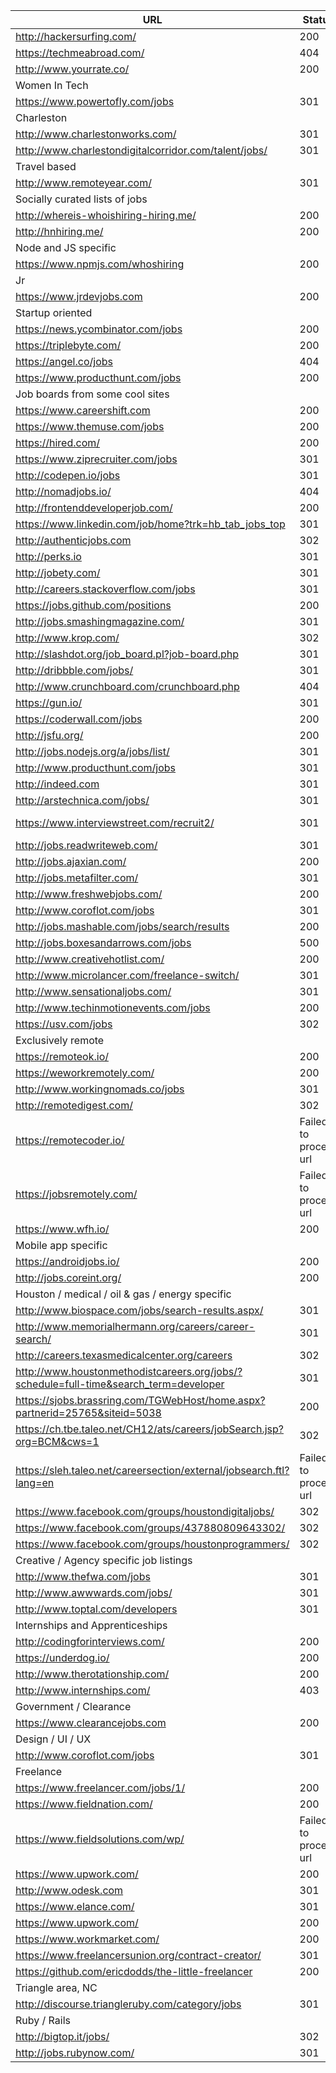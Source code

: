| URL | Status | New URL |
| ------------- | ------------- | ------------- |
| http://hackersurfing.com/ | 200 |
| https://techmeabroad.com/ | 404 |
| http://www.yourrate.co/ | 200 |
| Women In Tech |
| https://www.powertofly.com/jobs | 301 | https://powertofly.com/jobs |
| Charleston |
| http://www.charlestonworks.com/ | 301 | https://www.charlestonworks.com/ |
| http://www.charlestondigitalcorridor.com/talent/jobs/ | 301 | https://www.charlestondigitalcorridor.com/talent/jobs/ |
| Travel based |
| http://www.remoteyear.com/ | 301 | https://www.remoteyear.com/ |
| Socially curated lists of jobs |
| http://whereis-whoishiring-hiring.me/ | 200 |
| http://hnhiring.me/ | 200 |
| Node and JS specific |
| https://www.npmjs.com/whoshiring | 200 |
| Jr |
| https://www.jrdevjobs.com | 200 |
| Startup oriented |
| https://news.ycombinator.com/jobs | 200 |
| https://triplebyte.com/ | 200 |
| https://angel.co/jobs | 404 |
| https://www.producthunt.com/jobs | 200 |
| Job boards from some cool sites |
| https://www.careershift.com | 200 |
| https://www.themuse.com/jobs | 200 |
| https://hired.com/ | 200 |
| https://www.ziprecruiter.com/jobs | 301 | https://www.ziprecruiter.com |
| http://codepen.io/jobs | 301 | https://codepen.io/jobs |
| http://nomadjobs.io/ | 404 |
| http://frontenddeveloperjob.com/ | 200 |
| https://www.linkedin.com/job/home?trk=hb_tab_jobs_top | 301 | https://www.linkedin.com/jobs/?trk=hb_tab_jobs_top |
| http://authenticjobs.com | 302 | https://authenticjobs.com/ |
| http://perks.io | 301 | https://perks.io/ |
| http://jobety.com/ | 301 | https://jobety.com/ |
| http://careers.stackoverflow.com/jobs | 301 | https://stackoverflow.com/jobs |
| https://jobs.github.com/positions | 200 |
| http://jobs.smashingmagazine.com/ | 301 | https://jobs.smashingmagazine.com/ |
| http://www.krop.com/ | 302 | https://www.krop.com/ |
| http://slashdot.org/job_board.pl?job-board.php | 301 | https://slashdot.org/job_board.pl?job-board.php |
| http://dribbble.com/jobs/ | 301 | https://dribbble.com/jobs/ |
| http://www.crunchboard.com/crunchboard.php | 404 |
| https://gun.io/ | 301 | https://www.gun.io/ |
| https://coderwall.com/jobs | 200 |
| http://jsfu.org/ | 200 |
| http://jobs.nodejs.org/a/jobs/list/ | 301 | https://nodejs.org/a/jobs/list/ |
| http://www.producthunt.com/jobs | 301 | https://www.producthunt.com/jobs |
| http://indeed.com | 301 | http://www.indeed.com/ |
| http://arstechnica.com/jobs/ | 301 | https://arstechnica.com/jobs/ |
| https://www.interviewstreet.com/recruit2/ | 301 | https://www.hackerrank.com/work/?utm_source=recruit2&utm_campaign=rebranding |
| http://jobs.readwriteweb.com/ | 301 | https://readwrite.com |
| http://jobs.ajaxian.com/ | 200 |
| http://jobs.metafilter.com/ | 301 | https://jobs.metafilter.com/ |
| http://www.freshwebjobs.com/ | 200 |
| http://www.coroflot.com/jobs | 301 | http://www.coroflot.com/design-jobs |
| http://jobs.mashable.com/jobs/search/results | 200 |
| http://jobs.boxesandarrows.com/jobs | 500 |
| http://www.creativehotlist.com/ | 200 |
| http://www.microlancer.com/freelance-switch/ | 301 | http://studio.envato.com/freelance-switch/ |
| http://www.sensationaljobs.com/ | 301 | https://www.sensationaljobs.com/ |
| http://www.techinmotionevents.com/jobs | 200 |
| https://usv.com/jobs | 302 | https://www.usv.com/jobs |
| Exclusively remote |
| https://remoteok.io/ | 200 |
| https://weworkremotely.com/ | 200 |
| http://www.workingnomads.co/jobs | 301 | https://www.workingnomads.co/jobs |
| http://remotedigest.com/ | 302 | /NRoQR/ |
| https://remotecoder.io/ | Failed to process url |
| https://jobsremotely.com/ | Failed to process url |
| https://www.wfh.io/ | 200 |
| Mobile app specific |
| https://androidjobs.io/ | 200 |
| http://jobs.coreint.org/ | 200 |
| Houston / medical / oil & gas / energy specific |
| http://www.biospace.com/jobs/search-results.aspx/ | 301 | https://www.biospace.com/jobs/search-results.aspx/ |
| http://www.memorialhermann.org/careers/career-search/ | 301 | http://www.memorialhermann.org/careers/ |
| http://careers.texasmedicalcenter.org/careers | 302 | https://careers.texasmedicalcenter.org/careers |
| http://www.houstonmethodistcareers.org/jobs/?schedule=full-time&search_term=developer | 301 | https://houstonmethodistcareers.org/jobs/?schedule=full-time&search_term=developer |
| https://sjobs.brassring.com/TGWebHost/home.aspx?partnerid=25765&siteid=5038 | 200 |
| https://ch.tbe.taleo.net/CH12/ats/careers/jobSearch.jsp?org=BCM&cws=1 | 302 | http://chk.tbe.taleo.net/chk01/ats/careers/jobSearch.jsp?org=BCM&cws=1 |
| https://sleh.taleo.net/careersection/external/jobsearch.ftl?lang=en | Failed to process url |
| https://www.facebook.com/groups/houstondigitaljobs/ | 302 | https://www.facebook.com/groups/houstondigitaljobs/about/ |
| https://www.facebook.com/groups/437880809643302/ | 302 | https://www.facebook.com/groups/437880809643302/about/ |
| https://www.facebook.com/groups/houstonprogrammers/ | 302 | https://www.facebook.com/groups/houstonprogrammers/about/ |
| Creative / Agency specific job listings |
| http://www.thefwa.com/jobs | 301 | https://thefwa.com/jobs |
| http://www.awwwards.com/jobs/ | 301 | https://www.awwwards.com/jobs/ |
| http://www.toptal.com/developers | 301 | https://www.toptal.com/developers |
| Internships and Apprenticeships |
| http://codingforinterviews.com/ | 200 |
| https://underdog.io/ | 200 |
| http://www.therotationship.com/ | 200 |
| http://www.internships.com/ | 403 |
| Government / Clearance |
| https://www.clearancejobs.com | 200 |
| Design / UI / UX |
| http://www.coroflot.com/jobs | 301 | http://www.coroflot.com/design-jobs |
| Freelance |
| https://www.freelancer.com/jobs/1/ | 200 |
| https://www.fieldnation.com/ | 200 |
| https://www.fieldsolutions.com/wp/ | Failed to process url |
| https://www.upwork.com/ | 200 |
| http://www.odesk.com | 301 | https://www.upwork.com |
| https://www.elance.com/ | 301 | https://www.upwork.com/?r |
| https://www.upwork.com/ | 200 |
| https://www.workmarket.com/ | 200 |
| https://www.freelancersunion.org/contract-creator/ | 301 | http://www.freelancersunion.org/contract/ |
| https://github.com/ericdodds/the-little-freelancer | 200 |
| Triangle area, NC |
| http://discourse.triangleruby.com/category/jobs | 301 | http://www.triangledevslack.com/category/jobs |
| Ruby / Rails |
| http://bigtop.it/jobs/ | 302 | /TZjTN/jobs/ |
| http://jobs.rubynow.com/ | 301 | https://jobs.rubynow.com/ |
